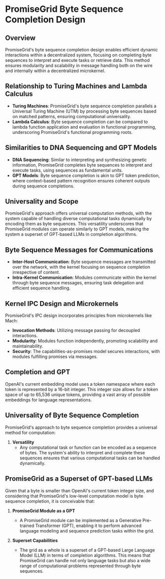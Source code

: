 # PromiseGrid Byte Sequence Completion Design

## Overview

PromiseGrid's byte sequence completion design enables efficient dynamic interactions within a decentralized system, focusing on completing byte sequences to interpret and execute tasks or retrieve data. This method ensures modularity and scalability in message handling both on the wire and internally within a decentralized microkernel.

## Relationship to Turing Machines and Lambda Calculus

- **Turing Machines**: PromiseGrid's byte sequence completion parallels a Universal Turing Machine (UTM) by processing byte sequences based on matched patterns, ensuring computational universality.
- **Lambda Calculus**: Byte sequence completion can be compared to lambda function application and evaluation in functional programming, underscoring PromiseGrid's functional programming roots.

## Similarities to DNA Sequencing and GPT Models

- **DNA Sequencing**: Similar to interpreting and synthesizing genetic information, PromiseGrid completes byte sequences to interpret and execute tasks, using sequences as fundamental units.
- **GPT Models**: Byte sequence completion is akin to GPT token prediction, where context-based pattern recognition ensures coherent outputs during sequence completions.

## Universality and Scope

PromiseGrid's approach offers universal computation methods, with the system capable of handling diverse computational tasks dynamically by encoding them as byte sequences. This versatility underscores that PromiseGrid modules can operate similarly to GPT models, making the system a superset of GPT-based LLMs in completion algorithms.

## Byte Sequence Messages for Communications

- **Inter-Host Communication**: Byte sequence messages are transmitted over the network, with the kernel focusing on sequence completion irrespective of content.
- **Intra-Kernel Communication**: Modules communicate within the kernel through byte sequence messages, ensuring task delegation and efficient sequence handling.

## Kernel IPC Design and Microkernels

PromiseGrid's IPC design incorporates principles from microkernels like Mach:

- **Invocation Methods**: Utilizing message passing for decoupled interactions.
- **Modularity**: Modules function independently, promoting scalability and maintainability.
- **Security**: The capabilities-as-promises model secures interactions, with modules fulfilling promises via messages.

## Completion and GPT

OpenAI's current embedding model uses a token namespace where each token is represented by a 16-bit integer. This integer size allows for a token space of up to 65,536 unique tokens, providing a vast array of possible embeddings for language representations. 

## Universality of Byte Sequence Completion

PromiseGrid's approach to byte sequence completion provides a universal method for computation:

1. **Versatility**
   - Any computational task or function can be encoded as a sequence of bytes. The system's ability to interpret and complete these sequences ensures that various computational tasks can be handled dynamically.

## PromiseGrid as a Superset of GPT-based LLMs

Given that a byte is smaller than OpenAI's current token integer size, and considering that PromiseGrid's low-level computation model is byte sequence completion, it is conceivable that:

1. **PromiseGrid Module as a GPT**
   - A PromiseGrid module can be implemented as a Generative Pre-trained Transformer (GPT), enabling it to perform advanced language modeling and sequence prediction tasks within the grid.
   
2. **Superset Capabilities**
   - The grid as a whole is a superset of a GPT-based Large Language Model (LLM) in terms of completion algorithms. This means that PromiseGrid can handle not only language tasks but also a wide range of computational problems represented through byte sequences.

